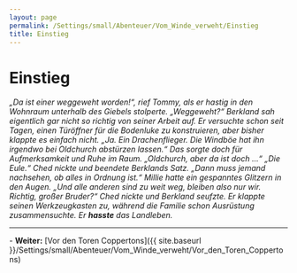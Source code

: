```yaml
---
layout: page
permalink: /Settings/small/Abenteuer/Vom_Winde_verweht/Einstieg
title: Einstieg
---
```


# Einstieg

<em>&bdquo;Da ist einer weggeweht worden!&ldquo;, rief Tommy, als er hastig in den Wohnraum unterhalb des Giebels stolperte. &bdquo;Weggeweht?&ldquo; Berkland sah eigentlich gar nicht so richtig von seiner Arbeit auf. Er versuchte schon seit Tagen, einen Türöffner für die Bodenluke zu konstruieren, aber bisher klappte es einfach nicht. &bdquo;Ja. Ein Drachenflieger. Die Windböe hat ihn irgendwo bei Oldchurch abstürzen lassen.&ldquo; Das sorgte doch für Aufmerksamkeit und Ruhe im Raum. &bdquo;Oldchurch, aber da ist doch &hellip;&ldquo; &bdquo;Die Eule.&ldquo; Ched nickte und beendete Berklands Satz. &bdquo;Dann muss jemand nachsehen, ob alles in Ordnung ist.&ldquo; Millie hatte ein gespanntes Glitzern in den Augen. &bdquo;Und alle anderen sind zu weit weg, bleiben also nur wir. Richtig, großer Bruder?&ldquo; Ched nickte und Berkland seufzte. Er klappte seinen Werkzeugkasten zu, während die Familie schon Ausrüstung zusammensuchte. Er <strong>hasste</strong> das Landleben.</em>

<hr/>
- <strong>Weiter:</strong> [Vor den Toren Coppertons]({{ site.baseurl }}/Settings/small/Abenteuer/Vom_Winde_verweht/Vor_den_Toren_Coppertons)
